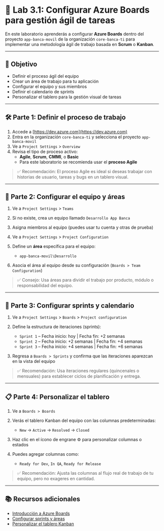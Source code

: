 # 🧪 Lab 3.1: Configurar Azure Boards para gestión ágil de tareas

En este laboratorio aprenderás a configurar **Azure Boards** dentro del proyecto `app-banca-movil` de la organización `core-banca-ti` para implementar una metodología ágil de trabajo basada en **Scrum** o **Kanban**.

---

## 🎯 Objetivo

- Definir el proceso ágil del equipo
- Crear un área de trabajo para tu aplicación
- Configurar el equipo y sus miembros
- Definir el calendario de sprints
- Personalizar el tablero para la gestión visual de tareas

---

## 🛠️ Parte 1: Definir el proceso de trabajo

1. Accede a [https://dev.azure.com](https://dev.azure.com)
2. Entra en la organización `core-banca-ti` y selecciona el proyecto `app-banca-movil`
3. Ve a `Project Settings` > `Overview`
4. Revisa el tipo de proceso activo:
   - **Agile**, **Scrum**, **CMMI**, o **Basic**
   - Para este laboratorio se recomienda usar el **proceso Agile**

> ✅ Recomendación: El proceso Agile es ideal si deseas trabajar con historias de usuario, tareas y bugs en un tablero visual.

---

## 👥 Parte 2: Configurar el equipo y áreas

1. Ve a `Project Settings` > `Teams`
2. Si no existe, crea un equipo llamado `Desarrollo App Banca`
3. Asigna miembros al equipo (puedes usar tu cuenta y otras de prueba)

4. Ve a `Project Settings` > `Project Configuration`
5. Define un **área** específica para el equipo:
   - `app-banca-movil\Desarrollo`
6. Asocia el área al equipo desde su configuración (`Boards > Team Configuration`)

> ✅ Consejo: Usa áreas para dividir el trabajo por producto, módulo o responsabilidad del equipo.

---

## 📅 Parte 3: Configurar sprints y calendario

1. Ve a `Project Settings` > `Boards` > `Project configuration`
2. Define la estructura de iteraciones (sprints):

   - `Sprint 1` – Fecha inicio: hoy | Fecha fin: +2 semanas
   - `Sprint 2` – Fecha inicio: +2 semanas | Fecha fin: +4 semanas
   - `Sprint 3` – Fecha inicio: +4 semanas | Fecha fin: +6 semanas

3. Regresa a `Boards > Sprints` y confirma que las iteraciones aparezcan en la vista del equipo

> ✅ Recomendación: Usa iteraciones regulares (quincenales o mensuales) para establecer ciclos de planificación y entrega.

---

## 📋 Parte 4: Personalizar el tablero

1. Ve a `Boards > Boards`
2. Verás el tablero Kanban del equipo con las columnas predeterminadas:

   - `New` → `Active` → `Resolved` → `Closed`

3. Haz clic en el ícono de engrane ⚙️ para personalizar columnas o estados
4. Puedes agregar columnas como:
   - `Ready for Dev`, `In QA`, `Ready for Release`

> ✅ Recomendación: Ajusta las columnas al flujo real de trabajo de tu equipo, pero no exageres en cantidad.

---

## 📚 Recursos adicionales

- [Introducción a Azure Boards](https://learn.microsoft.com/en-us/azure/devops/boards/get-started/what-is-azure-boards)
- [Configurar sprints y áreas](https://learn.microsoft.com/en-us/azure/devops/boards/sprints/set-iteration-paths)
- [Personalizar el tablero Kanban](https://learn.microsoft.com/en-us/azure/devops/boards/boards/customize-cards)

